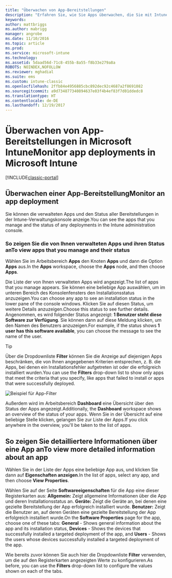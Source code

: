 ```yaml
---
title: "Überwachen von App-Bereitstellungen"
description: "Erfahren Sie, wie Sie Apps überwachen, die Sie mit Intune bereitgestellt haben."
keywords: 
author: mattbriggs
ms.author: mabrigg
manager: angrobe
ms.date: 11/10/2016
ms.topic: article
ms.prod: 
ms.service: microsoft-intune
ms.technology: 
ms.assetid: 5daad56d-71c8-455b-8a55-f8b33e279a8a
ROBOTS: NOINDEX,NOFOLLOW
ms.reviewer: mghadial
ms.suite: ems
ms.custom: intune-classic
ms.openlocfilehash: 2ffb84e4956885cbc892dec92c4687a2f8691082
ms.sourcegitcommit: a9d734877340894637e03f4b4ef83f7d01ddedc8
ms.translationtype: HT
ms.contentlocale: de-DE
ms.lasthandoff: 12/19/2017
---
```

# <a name="monitor-app-deployments-in-microsoft-intune"></a><span data-ttu-id="639a3-103">Überwachen von App-Bereitstellungen in Microsoft Intune</span><span class="sxs-lookup"><span data-stu-id="639a3-103">Monitor app deployments in Microsoft Intune</span></span>

[!INCLUDE[classic-portal](../includes/classic-portal.md)]

## <a name="monitor-an-app-deployment"></a><span data-ttu-id="639a3-104">Überwachen einer App-Bereitstellung</span><span class="sxs-lookup"><span data-stu-id="639a3-104">Monitor an app deployment</span></span>
<span data-ttu-id="639a3-105">Sie können die verwalteten Apps und den Status aller Bereitstellungen in der Intune-Verwaltungskonsole anzeige.</span><span class="sxs-lookup"><span data-stu-id="639a3-105">You can see the apps that you manage and the status of any deployments in the Intune administration console.</span></span> <!---App status is displayed in real-time. You don't have to wait for the device to check-in before you can see this.--->

### <a name="to-view-apps-that-you-manage-and-their-status"></a><span data-ttu-id="639a3-106">So zeigen Sie die von Ihnen verwalteten Apps und ihren Status an</span><span class="sxs-lookup"><span data-stu-id="639a3-106">To view apps that you manage and their status</span></span>
<span data-ttu-id="639a3-107">Wählen Sie im Arbeitsbereich **Apps** den Knoten **Apps** und dann die Option **Apps** aus.</span><span class="sxs-lookup"><span data-stu-id="639a3-107">In the **Apps** workspace, choose the **Apps** node, and then choose **Apps**.</span></span>

<span data-ttu-id="639a3-108">Die Liste der von Ihnen verwalteten Apps wird angezeigt.</span><span class="sxs-lookup"><span data-stu-id="639a3-108">The list of apps that you manage appears.</span></span> <span data-ttu-id="639a3-109">Sie können eine beliebige App auswählen, um im unteren Bereich des Konsolenfensters den Installationsstatus anzuzeigen.</span><span class="sxs-lookup"><span data-stu-id="639a3-109">You can choose any app to see an installation status in the lower pane of the console windows.</span></span> <span data-ttu-id="639a3-110">Klicken Sie auf diesen Status, um weitere Details anzuzeigen.</span><span class="sxs-lookup"><span data-stu-id="639a3-110">Choose this status to see further details.</span></span> <span data-ttu-id="639a3-111">Angenommen, es wird folgender Status angezeigt: **1 Benutzer steht diese Software zur Verfügung**. Sie können dann auf diese Meldung klicken, um den Namen des Benutzers anzuzeigen.</span><span class="sxs-lookup"><span data-stu-id="639a3-111">For example, if the status shows **1 user has this software available**, you can choose the message to see the name of the user.</span></span>

> [!TIP]
> <span data-ttu-id="639a3-112">Über die Dropdownliste **Filter** können Sie die Anzeige auf diejenigen Apps beschränken, die von Ihnen angegebenen Kriterien entsprechen, z. B. die Apps, bei denen ein Installationsfehler aufgetreten ist oder die erfolgreich installiert wurden.</span><span class="sxs-lookup"><span data-stu-id="639a3-112">You can use the **Filters** drop-down list to show only apps that meet the criteria that you specify, like apps that failed to install or apps that were successfully deployed.</span></span>
>
> ![Beispiel für App-Filter](./media/app-filters.png)

<span data-ttu-id="639a3-114">Außerdem wird im Arbeitsbereich **Dashboard** eine Übersicht über den Status der Apps angezeigt.</span><span class="sxs-lookup"><span data-stu-id="639a3-114">Additionally, the **Dashboard** workspace shows an overview of the status of your apps.</span></span> <span data-ttu-id="639a3-115">Wenn Sie in der Übersicht auf eine beliebige Stelle klicken, gelangen Sie zur Liste der Apps.</span><span class="sxs-lookup"><span data-stu-id="639a3-115">If you click anywhere in the overview, you'll be taken to the list of apps.</span></span>

## <a name="to-view-more-detailed-information-about-an-app"></a><span data-ttu-id="639a3-116">So zeigen Sie detailliertere Informationen über eine App an</span><span class="sxs-lookup"><span data-stu-id="639a3-116">To view more detailed information about an app</span></span>
<span data-ttu-id="639a3-117">Wählen Sie in der Liste der Apps eine beliebige App aus, und klicken Sie dann auf **Eigenschaften anzeigen**.</span><span class="sxs-lookup"><span data-stu-id="639a3-117">In the list of apps, select any app, and then choose **View Properties**.</span></span>

<span data-ttu-id="639a3-118">Wählen Sie auf der Seite **Softwareeigenschaften** für die App eine dieser Registerkarten aus: **Allgemein:** Zeigt allgemeine Informationen über die App und deren Installationsstatus an. **Geräte:** Zeigt die Geräte an, bei denen eine gezielte Bereitstellung der App erfolgreich installiert wurde. **Benutzer:** Zeigt die Benutzer an, auf deren Geräten eine gezielte Bereitstellung der App erfolgreich installiert wurde.</span><span class="sxs-lookup"><span data-stu-id="639a3-118">On the **Software Properties** page for the app, choose one of these tabs: **General** - Shows general information about the app and its installation status, **Devices** - Shows the devices that successfully installed a targeted deployment of the app, and **Users** - Shows the users whose devices successfully installed a targeted deployment of the app.</span></span>

<span data-ttu-id="639a3-119">Wie bereits zuvor können Sie auch hier die Dropdownliste **Filter** verwenden, um die auf den Registerkarten angezeigten Werte zu konfigurieren.</span><span class="sxs-lookup"><span data-stu-id="639a3-119">As before, you can use the **Filters** drop-down list to configure the values shown on each of the tabs.</span></span>
